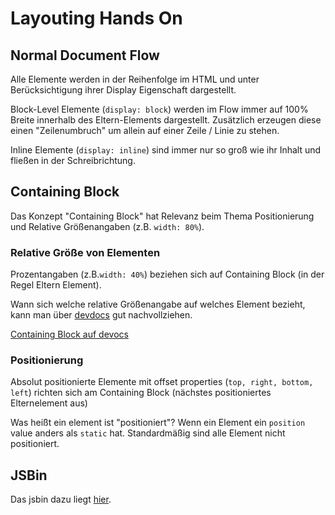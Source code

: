 # Layouting Hands On

## Normal Document Flow

Alle Elemente werden in der Reihenfolge im HTML und unter Berücksichtigung ihrer Display Eigenschaft dargestellt.

Block-Level Elemente (`display: block`) werden im Flow immer auf 100% Breite innerhalb des Eltern-Elements dargestellt. Zusätzlich erzeugen diese einen "Zeilenumbruch" um allein auf einer Zeile / Linie zu stehen.

Inline Elemente (`display: inline`) sind immer nur so groß wie ihr Inhalt und fließen in der Schreibrichtung.


## Containing Block

Das Konzept "Containing Block" hat Relevanz beim Thema Positionierung und Relative Größenangaben (z.B. `width: 80%`).

### Relative Größe von Elementen

Prozentangaben (z.B.`width: 40%`) beziehen sich auf Containing Block (in der Regel Eltern Element).

Wann sich welche relative Größenangabe auf welches Element bezieht, kann man über [devdocs](https://devdocs.io) gut nachvollziehen.

[Containing Block auf devocs](https://devdocs.io/css/containing_block)

### Positionierung

Absolut positionierte Elemente mit offset properties (`top, right, bottom, left`) richten sich am Containing Block (nächstes positioniertes Elternelement aus)

Was heißt ein element ist "positioniert"? Wenn ein Element ein `position` value anders als `static` hat. Standardmäßig sind alle Element nicht positioniert.

## JSBin
Das jsbin dazu liegt [hier](https://jsbin.com/xuriyotulo/1/edit?html,css,output).





